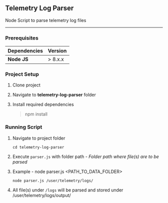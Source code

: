 ## Telemetry Log Parser

Node Script to parse telemetry log files

---

### Prerequisites

| Dependencies | Version |
| :--- | ------- |
| **Node JS** | > 8.x.x |

### Project Setup

1. Clone project

2. Navigate to **telemetry-log-parser** folder

3. Install required dependencies

    > npm install

### Running Script

1. Navigate to project folder

   ```console
   cd telemetry-log-parser
   ```

2. Execute `parser.js` with folder path - _Folder path where file(s) are to be parsed_

3. Example - node parser.js <PATH_TO_DATA_FOLDER>

   ```console
   node parser.js /user/telemetry/logs/
   ```

4. All file(s) under `/logs` will be parsed and stored under /user/telemetry/logs/output/
